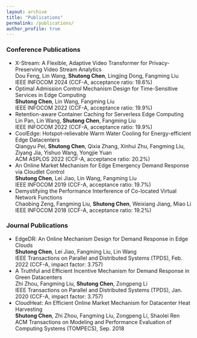 ```yaml
---
layout: archive
title: "Publications"
permalink: /publications/
author_profile: true
---
```



### Conference Publications
- X-Stream: A Flexible, Adaptive Video Transformer for Privacy-Preserving Video Stream Analytics \
  	Dou Feng, Lin Wang, **Shutong Chen**, Lingjing Dong, Fangming Liu \
  	IEEE INFOCOM 2024 (CCF-A, acceptance ratio: 19.6%)
- Optimal Admission Control Mechanism Design for Time-Sensitive Services in Edge Computing \
	**Shutong Chen**, Lin Wang, Fangming Liu \
	IEEE INFOCOM 2022 (CCF-A, acceptance ratio: 19.9%)
- Retention-aware Container Caching for Serverless Edge Computing \
	Lin Pan, Lin Wang, **Shutong Chen**, Fangming Liu\
	IEEE INFOCOM 2022 (CCF-A, acceptance ratio: 19.9%)
- CoolEdge: Hotspot-relievable Warm Water Cooling for Energy-efficient Edge Datacenters\
	Qiangyu Pei, **Shutong Chen**, Qixia Zhang, Xinhui Zhu, Fangming Liu, Ziyang Jia, Yishuo Wang, Yongjie Yuan\
	ACM ASPLOS 2022 (CCF-A, acceptance ratio: 20.2%)
- An Online Market Mechanism for Edge Emergency Demand Response via Cloudlet Control\
	**Shutong Chen**, Lei Jiao, Lin Wang, Fangming Liu\
	IEEE INFOCOM 2019 (CCF-A, acceptance ratio: 19.7%)
- Demystifying the Performance Interference of Co-located Virtual Network Functions\
	Chaobing Zeng, Fangming Liu, **Shutong Chen**, Weixiang Jiang, Miao Li\
	IEEE INFOCOM 2018 (CCF-A, acceptance ratio: 19.2%)



### Journal Publications
- EdgeDR: An Online Mechanism Design for Demand Response in Edge Clouds\
	**Shutong Chen**, Lei Jiao, Fangming Liu, Lin Wang\
	IEEE Transactions on Parallel and Distributed Systems (TPDS), Feb. 2022 (CCF-A, impact factor: 3.757)
- A Truthful and Efficient Incentive Mechanism for Demand Response in Green Datacenters\
	Zhi Zhou, Fangming Liu, **Shutong Chen**, Zongpeng Li\
	IEEE Transactions on Parallel and Distributed Systems (TPDS), Jan. 2020 (CCF-A, impact factor: 3.757)
- CloudHeat: An Efficient Online Market Mechanism for Datacenter Heat Harvesting\
	**Shutong Chen**, Zhi Zhou, Fangming Liu, Zongpeng Li, Shaolei Ren\
	ACM Transactions on Modeling and Performance Evaluation of Computing Systems (TOMPECS), Sep. 2018
